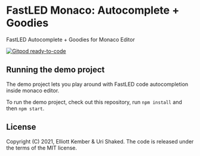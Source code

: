 # FastLED Monaco: Autocomplete + Goodies

FastLED Autocomplete + Goodies for Monaco Editor

[![Gitpod ready-to-code](https://img.shields.io/badge/Gitpod-ready--to--code-blue?logo=gitpod)](https://gitpod.io/#https://github.com/wokwi/fastled-monaco)

## Running the demo project

The demo project lets you play around with FastLED code autocompletion inside monaco editor.

To run the demo project, check out this repository, run `npm install` and then `npm start`.

## License

Copyright (C) 2021, Elliott Kember & Uri Shaked. The code is released under the terms of the MIT license.
